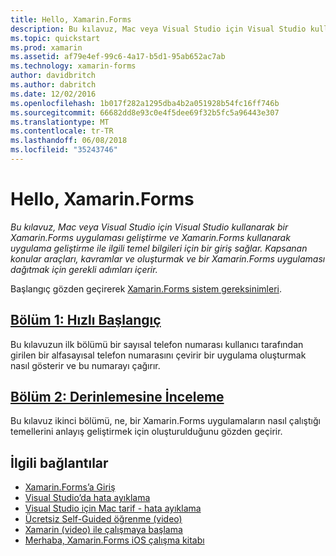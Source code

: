 ```yaml
---
title: Hello, Xamarin.Forms
description: Bu kılavuz, Mac veya Visual Studio için Visual Studio kullanarak bir Xamarin.Forms uygulaması geliştirme ve Xamarin.Forms kullanarak uygulama geliştirme ile ilgili temel bilgileri için bir giriş sağlar.
ms.topic: quickstart
ms.prod: xamarin
ms.assetid: af79e4ef-99c6-4a17-b5d1-95ab652ac7ab
ms.technology: xamarin-forms
author: davidbritch
ms.author: dabritch
ms.date: 12/02/2016
ms.openlocfilehash: 1b017f282a1295dba4b2a051928b54fc16ff746b
ms.sourcegitcommit: 66682dd8e93c0e4f5dee69f32b5fc5a96443e307
ms.translationtype: MT
ms.contentlocale: tr-TR
ms.lasthandoff: 06/08/2018
ms.locfileid: "35243746"
---
```

# <a name="hello-xamarinforms"></a>Hello, Xamarin.Forms

_Bu kılavuz, Mac veya Visual Studio için Visual Studio kullanarak bir Xamarin.Forms uygulaması geliştirme ve Xamarin.Forms kullanarak uygulama geliştirme ile ilgili temel bilgileri için bir giriş sağlar. Kapsanan konular araçları, kavramlar ve oluşturmak ve bir Xamarin.Forms uygulaması dağıtmak için gerekli adımları içerir._

Başlangıç gözden geçirerek [Xamarin.Forms sistem gereksinimleri](~/cross-platform/get-started/installation/index.md).

## <a name="part-1-quickstartxamarin-formsget-startedhello-xamarin-formsquickstartmd"></a>[Bölüm 1: Hızlı Başlangıç](~/xamarin-forms/get-started/hello-xamarin-forms/quickstart.md)

Bu kılavuzun ilk bölümü bir sayısal telefon numarası kullanıcı tarafından girilen bir alfasayısal telefon numarasını çevirir bir uygulama oluşturmak nasıl gösterir ve bu numarayı çağırır.

## <a name="part-2-deep-divexamarin-formsget-startedhello-xamarin-formsdeepdivemd"></a>[Bölüm 2: Derinlemesine İnceleme](~/xamarin-forms/get-started/hello-xamarin-forms/deepdive.md)

Bu kılavuz ikinci bölümü, ne, bir Xamarin.Forms uygulamaların nasıl çalıştığı temellerini anlayış geliştirmek için oluşturulduğunu gözden geçirir.


## <a name="related-links"></a>İlgili bağlantılar

- [Xamarin.Forms’a Giriş](~/xamarin-forms/get-started/introduction-to-xamarin-forms.md)
- [Visual Studio’da hata ayıklama](http://msdn.microsoft.com/library/k0k771bt%28v=vs.90%29.aspx)
- [Visual Studio için Mac tarif - hata ayıklama](https://developer.xamarin.com/recipes/cross-platform/ide/debugging/)
- [Ücretsiz Self-Guided öğrenme (video)](https://university.xamarin.com/self-guided)
- [Xamarin (video) ile çalışmaya başlama](https://developer.xamarin.com/videos/)
- [Merhaba, Xamarin.Forms iOS çalışma kitabı](https://developer.xamarin.com/workbooks/xamarin-forms/getting-started/GettingStartedWithXamarinForms-ios.workbook)
